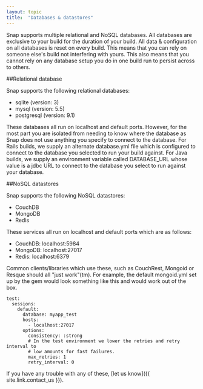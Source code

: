 ```yaml
---
layout: topic
title:  "Databases & datastores"
---
```


Snap supports multiple relational and NoSQL databases. All databases are exclusive to your build for the duration of your build. All data & configuration on all databases is reset on every build. This means that you can rely on someone else's build not interfering with yours. This also means that you cannot rely on any database setup you do in one build run to persist across to others.

##Relational database

Snap supports the following relational databases:

* sqlite (version: 3)
* mysql (version: 5.5)
* postgresql (version: 9.1)

These databases all run on localhost and default ports. However, for the most part you are isolated from needing to know where the database as Snap does not use anything you specify to connect to the database. For Rails builds, we supply an alternate database.yml file which is configured to connect to the database you selected to run your build against. For Java builds, we supply an environment variable called DATABASE_URL whose value is a jdbc URL to connect to the database you select to run against your database.

##NoSQL datastores

Snap supports the following NoSQL datastores:

* CouchDB
* MongoDB
* Redis

These services all run on localhost and default ports which are as follows:

* CouchDB: localhost:5984
* MongoDB: localhost:27017
* Redis:   localhost:6379

Common clients/libraries which use these, such as CouchRest, Mongoid or Resque should all "just work"(tm). For example, the default mongoid.yml set up by the gem would look something like this and would work out of the box.

```
test:
  sessions:
    default:
      database: myapp_test
      hosts:
        - localhost:27017
      options:
        consistency: :strong
        # In the test environment we lower the retries and retry interval to
        # low amounts for fast failures.
        max_retries: 1
        retry_interval: 0
```

If you have any trouble with any of these, [let us know]({{ site.link.contact_us }}).
